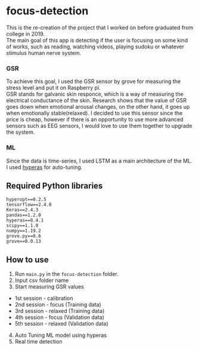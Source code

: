 # focus-detection  
This is the re-creation of the project that I worked on before graduated from college in 2019.  
The main goal of this app is detecting if the user is focusing on some kind of works, such as reading, watching videos, playing sudoku or whatever stimulus human nerve system.  
### GSR
To achieve this goal, I used the GSR sensor by grove for measuring the stress level and put it on Raspberry pi.  
GSR stands for galvanic skin responce, which is a way of measuring the electrical conductance of the skin. Research shows that the value of GSR goes down when emotional arousal changes, on the other hand, it goes up when emotionally stable(relaxed). I decided to use this sensor since the price is cheap, however if there is an opportunity to use more advanced sensors such as EEG sensors, I would love to use them together to upgrade the system.  
### ML 
Since the data is time-series, I used LSTM as a main architecture of the ML.  
I used [hyperas](https://github.com/maxpumperla/hyperas) for auto-tuning.
## Required Python libraries 
```
hyperopt==0.2.5
tensorflow==2.4.0
Keras==2.4.3
pandas==1.2.0
hyperas==0.4.1
scipy==1.1.0
numpy==1.19.2
grove.py==0.6
grove==0.0.13
```
## How to use 
1. Run `main.py` in the `focus-detection` folder.
2. Input csv folder name
3. Start measuring GSR values
  * 1st session - calibration
  * 2nd session - focus (Training data)
  * 3rd session - relaxed (Training data)
  * 4th session - focus (Validation data)
  * 5th session - relaxed (Validation data)
4. Auto Tuning ML model using hyperas
5. Real time detection
